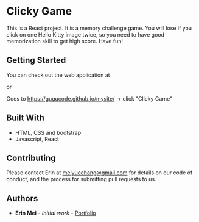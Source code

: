 # Clicky Game

This is a React project. It is a memory challenge game. You will lose if you click on one Hello Kitty image twice, so you need to have good memorization skill to get high score. Have fun!

## Getting Started

You can check out the web application at 

or 

Goes to  https://gugucode.github.io/mysite/ -> click "Clicky Game"


## Built With

* HTML, CSS  and bootstrap 
* Javascript, React 

## Contributing

Please contact Erin at meiyuechang@gmail.com for details on our code of conduct, and the process for submitting pull requests to us.

## Authors

* **Erin Mei** - *Initial work* - [Portfolio](https://gugucode.github.io/mysite/)
